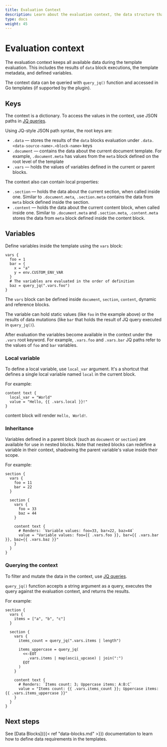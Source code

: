 ```yaml
---
title: Evaluation Context
description: Learn about the evaluation context, the data structure that during rendering holds data available for the Fabric template blocks.
type: docs
weight: 45
---
```


# Evaluation context

The evaluation context keeps all available data during the template evaluation. This includes the
results of `data` block executions, the template metadata, and defined variables.

The context data can be queried with `query_jq()` function and accessed in Go templates (if
supported by the plugin).

## Keys

The context is a dictionary. To access the values in the context, use JSON paths in [JQ queries](https://jqlang.github.io/jq/manual/).

Using JQ-style JSON path syntax, the root keys are:

- `.data` — stores the results of the `data` blocks evaluation under
  `.data.<data-source-name>.<block-name>` keys
- `.document` — contains the data about the current document template. For example, `.document.meta`
  has values from the `meta` block defined on the root level of the template
- `.vars` — holds the values of variables defined in the current or parent blocks.

The context also can contain local properties:

- `.section` — holds the data about the current section, when called inside one. Similar to
  `.document.meta`, `.section.meta` contains the data from `meta` block defined inside the section.
- `.content` — holds the data about the current content block, when called inside one. Similar to
  `.document.meta` and `.section.meta`, `.content.meta` stores the data from `meta` block defined
  inside the content block.

## Variables

Define variables inside the template using the `vars` block:

```hcl
vars {
  foo = 1
  bar = {
    x = "a"
    y = env.CUSTOM_ENV_VAR
  }
  # The variables are evaluated in the order of definition
  baz = query_jq(".vars.foo")
}
```

The `vars` block can be defined inside `document`, `section`, `content`, dynamic and reference blocks.

The variable can hold static values (like `foo` in the example above) or the results of data
mutations (like `bar` that holds the result of JQ query executed in `query_jq()`).

After evaluation the variables become available in the context under the `.vars` root keyword.
For example, `.vars.foo` and `.vars.bar` JQ paths refer to the values of `foo` and `bar` variables.

### Local variable

To define a local variable, use `local_var` argument. It's a shortcut that defines a single local
variable named `local` in the current block.

For example:

```hcl
content text {
  local_var = "World"
  value = "Hello, {{ .vars.local }}!"
}
```

content block will render `Hello, World!`.

### Inheritance

Variables defined in a parent block (such as `document` or `section`) are available for use in
nested blocks. Note that nested blocks can redefine a variable in their context, shadowing the
parent variable's value inside their scope.

For example:

```hcl
section {
  vars {
    foo = 11
    bar = 22
  }

  section {
    vars {
      foo = 33
      baz = 44
    }

    content text {
      # Renders: `Variable values: foo=33, bar=22, baz=44`
      value = "Variable values: foo={{ .vars.foo }}, bar={{ .vars.bar }}, baz={{ .vars.baz }}"
    }
  }
}
```

### Querying the context

To filter and mutate the data in the context, use [JQ queries](https://jqlang.github.io/jq/manual/).

`query_jq()` function accepts a string argument as a query, executes the query against the
evaluation context, and returns the results.

For example:

```hcl
section {
  vars {
    items = ["a", "b", "c"]
  }

  section {
    vars {
      items_count = query_jq(".vars.items | length")

      items_uppercase = query_jq(
        <<-EOT
          .vars.items | map(ascii_upcase) | join(":")
        EOT
      )
    }

    content text {
      # Renders: `Items count: 3; Uppercase items: A:B:C`
      value = "Items count: {{ .vars.items_count }}; Uppercase items: {{ .vars.items_uppercase }}"
    }
  }
}
```

## Next steps

See [Data Blocks]({{< ref "data-blocks.md" >}}) documentation to learn how to define data requirements in the templates.
